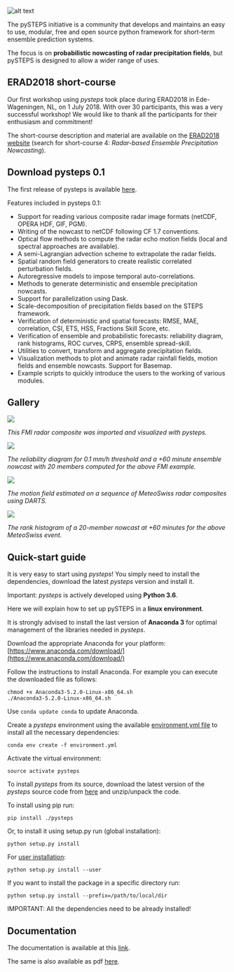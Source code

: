 [logo]: https://avatars3.githubusercontent.com/u/40021569?s=200&v=4
![alt text][logo]

The pySTEPS initiative  is a community that develops and maintains an easy to use, modular, free and open source python framework for short-term ensemble prediction systems.

The focus is on **probabilistic nowcasting of radar precipitation fields**, but pySTEPS is designed to allow a wider range of uses.

## ERAD2018 short-course

Our first workshop using *pysteps* took place during ERAD2018 in Ede-Wageningen, NL, on 1 July 2018. With over 30 participants, this was a very successful workshop! We would like to thank all the participants for their enthusiasm and commitment! 

The short-course description and material are available on the [ERAD2018 website](https://www.erad2018.nl/short-courses/) (search for short-course 4: *Radar-based Ensemble Precipitation Nowcasting*).

## Download pysteps 0.1

The first release of pysteps is available [here](https://github.com/pySTEPS/pysteps/releases).

Features included in pysteps 0.1:

* Support for reading various composite radar image formats (netCDF, OPERA HDF, GIF, PGM).
* Writing of the nowcast to netCDF following CF 1.7 conventions.
* Optical flow methods to compute the radar echo motion fields (local and spectral approaches are available).
* A semi-Lagrangian advection scheme to extrapolate the radar fields.
* Spatial random field generators to create realistic correlated perturbation fields.
* Autoregressive models to impose temporal auto-correlations.
* Methods to generate deterministic and ensemble precipitation nowcasts.
* Support for parallelization using Dask.
* Scale-decomposition of precipitation fields based on the STEPS framework.
* Verification of deterministic and spatial forecasts: RMSE, MAE, correlation, CSI, ETS, HSS, Fractions Skill Score, etc.
* Verification of ensemble and probabilistic forecasts: reliability diagram, rank histograms, ROC curves, CRPS, ensemble spread-skill.
* Utilities to convert, transform and aggregate precipitation fields.
* Visualization methods to plot and animate radar rainfall fields, motion fields and ensemble nowcasts. Support for Basemap.
* Example scripts to quickly introduce the users to the working of various modules. 

## Gallery

![](figs/fmi_precipfield_with_basemap.png)

*This FMI radar composite was imported and visualized with pysteps.*

![](figs/fmi_reldiag_060_005_thr0.1.png)

*The reliability diagram for 0.1 mm/h threshold and a +60 minute ensemble nowcast with 20 members computed for the above FMI example.*

![](figs/mch_precipfield_with_quiver.png)

*The motion field estimated on a sequence of MeteoSwiss radar composites using DARTS.*

![](figs/mch_rankhist_060_005.png)

*The rank histogram of a 20-member nowcast at +60 minutes for the above MeteoSwiss event.*

## Quick-start guide
It is very easy to start using *pysteps*! You simply need to install the dependencies, download the latest *pysteps* version and install it.

Important: *pysteps* is actively developed using **Python 3.6**.

Here we will explain how to set up pySTEPS in a **linux environment**. 

It is strongly advised to install the last version of **Anaconda 3** for optimal management of the libraries needed in *pysteps*. 

Download the appropriate Anaconda for your platform: [https://www.anaconda.com/download/](https://www.anaconda.com/download/) 

Follow the instructions to install Anaconda. For example you can execute the downloaded file as follows:
```   
chmod +x Anaconda3-5.2.0-Linux-x86_64.sh
./Anaconda3-5.2.0-Linux-x86_64.sh
```   

Use ```conda update conda``` to update Anaconda.

Create a *pysteps* environment using the available [environment.yml file](https://github.com/pySTEPS/pysteps/blob/master/environment.yml) to install all the necessary dependencies:
```
conda env create -f environment.yml
```   
     
Activate the virtual environment:
```   
source activate pysteps
```   

To install *pysteps* from its source, download the latest version of the *pysteps* source code from [here](https://github.com/pySTEPS/pysteps/releases) and unzip/unpack the code.

To install using pip run:
```
pip install ./pysteps
```

Or, to install it using setup.py run (global installation):
```
python setup.py install
```

For [user installation](https://docs.python.org/2/install/#alternate-installation-the-user-scheme):
```
python setup.py install --user
```

If you want to install the package in a specific directory run:
    
```
python setup.py install --prefix=/path/to/local/dir
```

IMPORTANT: All the dependencies need to be already installed! 

## Documentation

The documentation is available at this [link](https://pysteps.github.io/pysteps/refmanual/).

The same is also available as pdf [here](https://github.com/pySTEPS/pysteps/raw/gh-pages/refmanual.pdf).

